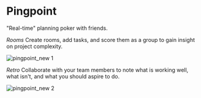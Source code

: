 # Pingpoint

"Real-time" planning poker with friends.

*Rooms*
Create rooms, add tasks, and score them as a group to gain insight on project complexity.

![pingpoint_new 1](https://github.com/user-attachments/assets/d0f043f7-55e4-4a8d-9062-7a7d4dd668dd)



*Retro*
Collaborate with your team members to note what is working well, what isn't, and what you should aspire to do.

![pingpoint_new 2](https://github.com/user-attachments/assets/d6ebd532-8091-4529-93c2-087a0b5ca16b)
